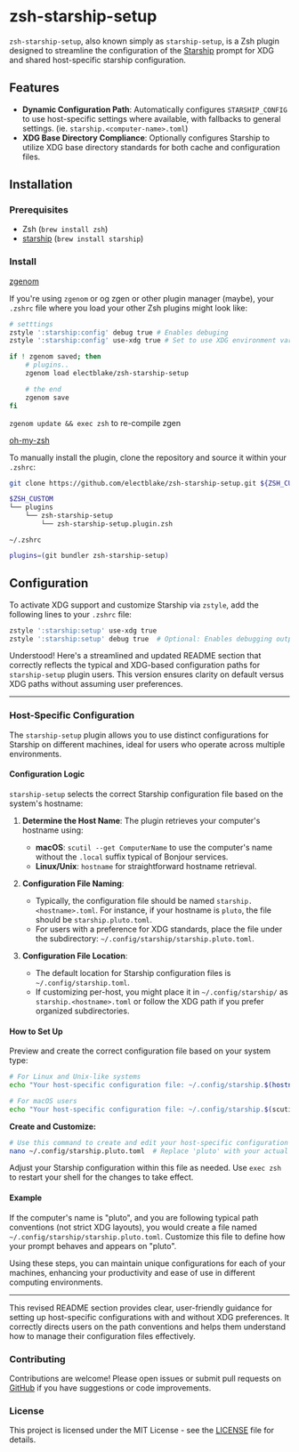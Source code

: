 # zsh-starship-setup

`zsh-starship-setup`, also known simply as `starship-setup`, is a Zsh plugin designed to streamline the configuration of the [Starship](https://starship.rs) prompt for XDG and shared host-specific starship configuration.

## Features
- **Dynamic Configuration Path**: Automatically configures `STARSHIP_CONFIG` to use host-specific settings where available, with fallbacks to general settings. (ie. `starship.<computer-name>.toml`)
- **XDG Base Directory Compliance**: Optionally configures Starship to utilize XDG base directory standards for both cache and configuration files.

## Installation

### Prerequisites

- Zsh (`brew install zsh`)
- [starship](https://starship.rs) (`brew install starship`)

### Install

[zgenom](https://github.com/jandamm/zgenom)

If you're using `zgenom` or og zgen or other plugin manager (maybe), your `.zshrc` file where you load your other Zsh plugins might look like:

```bash
# setttings
zstyle ':starship:config' debug true # Enables debuging
zstyle ':starship:config' use-xdg true # Set to use XDG environment variables

if ! zgenom saved; then
    # plugins..
    zgenom load electblake/zsh-starship-setup

    # the end
    zgenom save
fi
```
`zgenom update && exec zsh` to re-compile zgen

[oh-my-zsh](https://github.com/ohmyzsh/ohmyzsh/wiki/Customization#adding-a-new-plugin)

To manually install the plugin, clone the repository and source it within your `.zshrc`:

```bash
git clone https://github.com/electblake/zsh-starship-setup.git ${ZSH_CUSTOM:-~/.oh-my-zsh/custom}/plugins/zsh-starship-setup
```

```bash
$ZSH_CUSTOM
└── plugins
    └── zsh-starship-setup
        └── zsh-starship-setup.plugin.zsh
```

`~/.zshrc`

```bash
plugins=(git bundler zsh-starship-setup)
```

## Configuration

To activate XDG support and customize Starship via `zstyle`, add the following lines to your `.zshrc` file:

```bash
zstyle ':starship:setup' use-xdg true
zstyle ':starship:setup' debug true  # Optional: Enables debugging output
```

Understood! Here's a streamlined and updated README section that correctly reflects the typical and XDG-based configuration paths for `starship-setup` plugin users. This version ensures clarity on default versus XDG paths without assuming user preferences.

---

### Host-Specific Configuration

The `starship-setup` plugin allows you to use distinct configurations for Starship on different machines, ideal for users who operate across multiple environments.

#### Configuration Logic

`starship-setup` selects the correct Starship configuration file based on the system's hostname:

1. **Determine the Host Name**: The plugin retrieves your computer's hostname using:
   - **macOS**: `scutil --get ComputerName` to use the computer's name without the `.local` suffix typical of Bonjour services.
   - **Linux/Unix**: `hostname` for straightforward hostname retrieval.

2. **Configuration File Naming**:
   - Typically, the configuration file should be named `starship.<hostname>.toml`. For instance, if your hostname is `pluto`, the file should be `starship.pluto.toml`.
   - For users with a preference for XDG standards, place the file under the subdirectory: `~/.config/starship/starship.pluto.toml`.

3. **Configuration File Location**:
   - The default location for Starship configuration files is `~/.config/starship.toml`.
   - If customizing per-host, you might place it in `~/.config/starship/` as `starship.<hostname>.toml` or follow the XDG path if you prefer organized subdirectories.

#### How to Set Up

Preview and create the correct configuration file based on your system type:

```bash
# For Linux and Unix-like systems
echo "Your host-specific configuration file: ~/.config/starship.$(hostname).toml"

# For macOS users
echo "Your host-specific configuration file: ~/.config/starship.$(scutil --get ComputerName).toml"
```

**Create and Customize:**
   
```bash
# Use this command to create and edit your host-specific configuration file
nano ~/.config/starship.pluto.toml  # Replace 'pluto' with your actual hostname
```

Adjust your Starship configuration within this file as needed. Use `exec zsh` to restart your shell for the changes to take effect.

#### Example

If the computer's name is "pluto", and you are following typical path conventions (not strict XDG layouts), you would create a file named `~/.config/starship/starship.pluto.toml`. Customize this file to define how your prompt behaves and appears on "pluto".

Using these steps, you can maintain unique configurations for each of your machines, enhancing your productivity and ease of use in different computing environments.

---

This revised README section provides clear, user-friendly guidance for setting up host-specific configurations with and without XDG preferences. It correctly directs users on the path conventions and helps them understand how to manage their configuration files effectively.

### Contributing

Contributions are welcome! Please open issues or submit pull requests on [GitHub](https://github.com/electblake/zsh-starship-setup) if you have suggestions or code improvements.

### License

This project is licensed under the MIT License - see the [LICENSE](https://github.com/electblake/zsh-starship-setup/LICENSE) file for details.